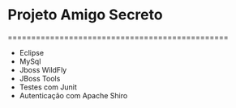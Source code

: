 # Projeto Amigo Secreto
===============================================
- Eclipse
- MySql
- Jboss WildFly
- JBoss Tools
- Testes com Junit
- Autenticação com Apache Shiro
